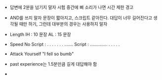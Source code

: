 - 답변에 2분을 넘기지 말자
	시험 중간에 삐 소리가 나면 시간 제한 경고

- AND를 쓰지 말자
	문장이 짧아지고, 스크립트 같아진다.
	대답이 너무 길어진다고 생각될 때만 하기, 그런데 대부분의 경우는 사용하지 말자

- Length
	IH : 10 문장
	AL : 15 문장

- Speed
	No Script : .     .     .     .    .  .  . .......
	Script : ..............  .  .   .     .      .   

- Attack Yourself
	"I fell so bumb"

- past experience는 1.5분만큼 길게 대답해야 함

- 